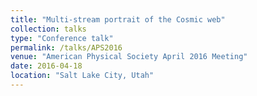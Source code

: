 ```yaml
---
title: "Multi-stream portrait of the Cosmic web"
collection: talks
type: "Conference talk"
permalink: /talks/APS2016
venue: "American Physical Society April 2016 Meeting"
date: 2016-04-18
location: "Salt Lake City, Utah"
---
```



